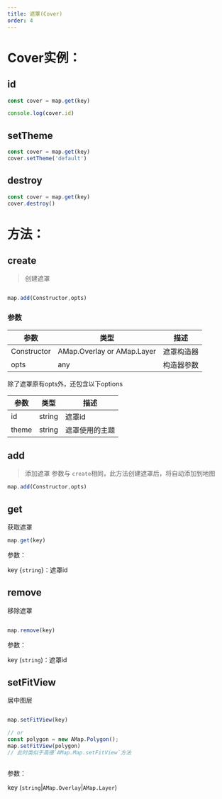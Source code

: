 ```yaml
---
title: 遮罩(Cover)
order: 4
---
```


# Cover实例：

## id
```js
const cover = map.get(key)

console.log(cover.id)
```

## setTheme

```js
const cover = map.get(key)
cover.setTheme('default')
```

## destroy
```js
const cover = map.get(key)
cover.destroy()
```


# 方法：


## create
> 创建遮罩
```js

map.add(Constructor,opts)
```


### 参数 

|  参数   | 类型  | 描述 |
|  ----  | ----  | ----  |
| Constructor  | AMap.Overlay or AMap.Layer |遮罩构造器 |
| opts  | any | 构造器参数|

除了遮罩原有opts外，还包含以下options

|  参数   | 类型  | 描述 |
|  ----  | ----  | ----  |
| id  | string | 遮罩id |
| theme  | string | 遮罩使用的主题|


## add
> 添加遮罩
> 参数与 `create`相同，此方法创建遮罩后，将自动添加到地图
```js
map.add(Constructor,opts)
```

## get
获取遮罩

```js
map.get(key)
```
参数：

key {`string`}：遮罩id

## remove
移除遮罩

```js

map.remove(key)


```
参数：

key (`string`)：遮罩id

## setFitView
居中图层


```js

map.setFitView(key)

// or
const polygon = new AMap.Polygon();
map.setFitView(polygon)
// 此时类似于高德`AMap.Map.setFitView`方法



```

参数：

key (`string`|`AMap.Overlay`|`AMap.Layer`)